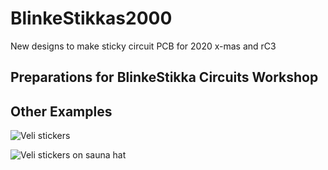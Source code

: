 # BlinkeStikkas2000
New designs to make sticky circuit PCB for 2020 x-mas and rC3

## Preparations for BlinkeStikka Circuits Workshop


## Other Examples

![Veli stickers](https://github.com/sgmk/BlinkeStikkas2000/raw/main/photos/BlinkeStikka_Veli.jpg)

![Veli stickers on sauna hat](https://github.com/sgmk/BlinkeStikkas2000/raw/main/photos/BlinkeStikka_colored.jpg)

